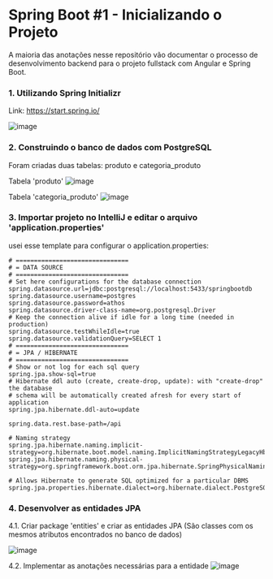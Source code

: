 # Spring Boot #1 - Inicializando o Projeto

A maioria das anotações nesse repositório vão documentar o processo de desenvolvimento backend para o projeto fullstack com Angular e Spring Boot.

### 1. Utilizando Spring Initializr

Link: https://start.spring.io/

![image](https://user-images.githubusercontent.com/73993813/174905450-a303286f-4e50-44fc-87fa-ee03fb40d56e.png)

### 2. Construindo o banco de dados com PostgreSQL

Foram criadas duas tabelas: produto e categoria_produto

Tabela 'produto'
![image](https://user-images.githubusercontent.com/73993813/174916456-8a0724de-6ed4-4714-9bf5-2ea801d151e9.png)

Tabela 'categoria_produto'
![image](https://user-images.githubusercontent.com/73993813/174916485-84b452f5-12a6-4111-b8c0-aa7b1df172a3.png)

### 3. Importar projeto no IntelliJ e editar o arquivo 'application.properties'

usei esse template para configurar o application.properties:
```
# ===============================
# = DATA SOURCE
# ===============================
# Set here configurations for the database connection
spring.datasource.url=jdbc:postgresql://localhost:5433/springbootdb
spring.datasource.username=postgres
spring.datasource.password=athos
spring.datasource.driver-class-name=org.postgresql.Driver
# Keep the connection alive if idle for a long time (needed in production)
spring.datasource.testWhileIdle=true
spring.datasource.validationQuery=SELECT 1
# ===============================
# = JPA / HIBERNATE
# ===============================
# Show or not log for each sql query
spring.jpa.show-sql=true
# Hibernate ddl auto (create, create-drop, update): with "create-drop" the database
# schema will be automatically created afresh for every start of application
spring.jpa.hibernate.ddl-auto=update

spring.data.rest.base-path=/api

# Naming strategy
spring.jpa.hibernate.naming.implicit-strategy=org.hibernate.boot.model.naming.ImplicitNamingStrategyLegacyHbmImpl
spring.jpa.hibernate.naming.physical-strategy=org.springframework.boot.orm.jpa.hibernate.SpringPhysicalNamingStrategy

# Allows Hibernate to generate SQL optimized for a particular DBMS
spring.jpa.properties.hibernate.dialect=org.hibernate.dialect.PostgreSQLDialect
```

### 4. Desenvolver as entidades JPA

4.1. Criar package 'entities' e criar as entidades JPA (São classes com os mesmos atributos encontrados no banco de dados)

![image](https://user-images.githubusercontent.com/73993813/175815882-87a56cc8-342d-4c7b-b28a-7c8d099e9d73.png)

4.2. Implementar as anotações necessárias para a entidade
![image](https://user-images.githubusercontent.com/73993813/175816169-d8a0f626-e425-49de-8e38-83bf93f061bf.png)


